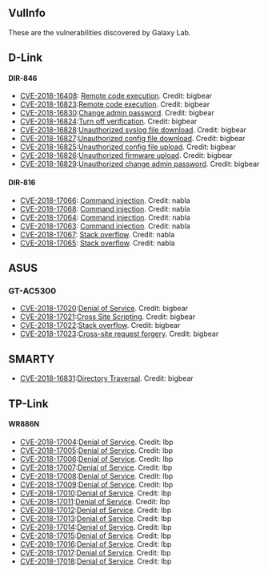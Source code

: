 VulInfo
----------------

These are the vulnerabilities discovered by Galaxy Lab.

## D-Link

#### DIR-846

- [CVE-2018-16408](https://cve.mitre.org/cgi-bin/cvename.cgi?name=CVE-2018-16408): [Remote code execution](https://github.com/PAGalaxyLab/VulInfo/blob/master/D-Link/DIR-846/D-Link%20DIR-846%20RCE.md). Credit: bigbear
- [CVE-2018-16823](https://cve.mitre.org/cgi-bin/cvename.cgi?name=CVE-2018-16823):[Remote code execution](https://github.com/PAGalaxyLab/VulInfo/blob/master/D-LINK%20DIR846%20RCE1.MD). Credit: bigbear
- [CVE-2018-16830](https://cve.mitre.org/cgi-bin/cvename.cgi?name=CVE-2018-16830):[Change admin password](https://github.com/PAGalaxyLab/VulInfo/blob/master/D-LINK%20DIR846%20auth%20change%20admin%20pass.MD). Credit: bigbear
- [CVE-2018-16824](https://cve.mitre.org/cgi-bin/cvename.cgi?name=CVE-2018-16824):[Turn off verification](https://github.com/PAGalaxyLab/VulInfo/blob/master/D-LINK%20DIR846%20tun%20off%20verification.MD). Credit: bigbear
- [CVE-2018-16828](https://cve.mitre.org/cgi-bin/cvename.cgi?name=CVE-2018-16828):[Unauthorized syslog file download](https://github.com/PAGalaxyLab/VulInfo/blob/master/D-LINK%20DIR846%20RCE%20download%20syslogfile.MD). Credit: bigbear
- [CVE-2018-16827](https://cve.mitre.org/cgi-bin/cvename.cgi?name=CVE-2018-16827):[Unauthorized config file download](https://github.com/PAGalaxyLab/VulInfo/blob/master/D-LINK%20DIR846%20download%20cfgfile.MD). Credit: bigbear
- [CVE-2018-16825](https://cve.mitre.org/cgi-bin/cvename.cgi?name=CVE-2018-16825):[Unauthorized config file upload](https://github.com/PAGalaxyLab/VulInfo/blob/master/D-LINK%20DIR846%20unauth%20configfile%20upload.MD). Credit: bigbear
- [CVE-2018-16826](https://cve.mitre.org/cgi-bin/cvename.cgi?name=CVE-2018-16826):[Unauthorized firmware upload](https://github.com/PAGalaxyLab/VulInfo/blob/master/D-LINK%20DIR846%20unauth%20FirmWare%20upload.MD). Credit: bigbear
- [CVE-2018-16829](https://cve.mitre.org/cgi-bin/cvename.cgi?name=CVE-2018-16829):[Unauthorized change admin password](https://github.com/PAGalaxyLab/VulInfo/blob/master/D-LINK%20DIR846%20unauth%20change%20admin%20pass.MD). Credit: bigbear

#### DIR-816

- [CVE-2018-17066](https://cve.mitre.org/cgi-bin/cvename.cgi?name=CVE-2018-17066): [Command injection](https://github.com/PAGalaxyLab/VulInfo/blob/master/D-Link/DIR-816/cmd_injection_0). Credit: nabla
- [CVE-2018-17068](https://cve.mitre.org/cgi-bin/cvename.cgi?name=CVE-2018-17068): [Command injection](https://github.com/PAGalaxyLab/VulInfo/blob/master/D-Link/DIR-816/cmd_injection_1). Credit: nabla
- [CVE-2018-17064](https://cve.mitre.org/cgi-bin/cvename.cgi?name=CVE-2018-17064): [Command injection](https://github.com/PAGalaxyLab/VulInfo/blob/master/D-Link/DIR-816/cmd_injection_2). Credit: nabla
- [CVE-2018-17063](https://cve.mitre.org/cgi-bin/cvename.cgi?name=CVE-2018-17063): [Command injection](https://github.com/PAGalaxyLab/VulInfo/blob/master/D-Link/DIR-816/cmd_injection_3). Credit: nabla
- [CVE-2018-17067](https://cve.mitre.org/cgi-bin/cvename.cgi?name=CVE-2018-17067): [Stack overflow](https://github.com/PAGalaxyLab/VulInfo/blob/master/D-Link/DIR-816/stack_overflow_0). Credit: nabla
- [CVE-2018-17065](https://cve.mitre.org/cgi-bin/cvename.cgi?name=CVE-2018-17065): [Stack overflow](https://github.com/PAGalaxyLab/VulInfo/blob/master/D-Link/DIR-816/stack_overflow_1). Credit: nabla


## ASUS

### GT-AC5300

- [CVE-2018-17020](https://cve.mitre.org/cgi-bin/cvename.cgi?name=CVE-2018-17020):[Denial of Service](https://github.com/PAGalaxyLab/VulInfo/blob/master/ASUS/ASUS%20GT-AC5300%20DOS1.MD). Credit: bigbear
- [CVE-2018-17021](https://cve.mitre.org/cgi-bin/cvename.cgi?name=CVE-2018-17021):[Cross Site Scripting](https://github.com/PAGalaxyLab/VulInfo/blob/master/ASUS/ac5300_xss/ASUS%20GT-AC5300%20XSS.MD). Credit: bigbear
- [CVE-2018-17022](https://cve.mitre.org/cgi-bin/cvename.cgi?name=CVE-2018-17022):[Stack overflow](https://github.com/PAGalaxyLab/VulInfo/blob/master/ASUS/buffer_overflow/ASUS%20GT-AC5300%20stack%20overflow.MD). Credit: bigbear
- [CVE-2018-17023](https://cve.mitre.org/cgi-bin/cvename.cgi?name=CVE-2018-17023):[Cross-site request forgery](https://github.com/PAGalaxyLab/VulInfo/blob/master/ASUS/csrf_bypass_referer/ASUS%20GT-AC5300%20csrf%20bypass%20referer.MD). Credit: bigbear


## SMARTY
- [CVE-2018-16831](https://cve.mitre.org/cgi-bin/cvename.cgi?name=CVE-2018-16831):[Directory Traversal](https://github.com/smarty-php/smarty/issues/486). Credit: bigbear


## TP-Link

#### WR886N

- [CVE-2018-17004](https://cve.mitre.org/cgi-bin/cvename.cgi?name=CVE-2018-17004):[Denial of Service](https://github.com/PAGalaxyLab/VulInfo/blob/master/TP-Link/WR886N/inetd_task_dos_00/README.md). Credit: lbp
- [CVE-2018-17005](https://cve.mitre.org/cgi-bin/cvename.cgi?name=CVE-2018-17005):[Denial of Service](https://github.com/PAGalaxyLab/VulInfo/blob/master/TP-Link/WR886N/inetd_task_dos_01/README.md). Credit: lbp
- [CVE-2018-17006](https://cve.mitre.org/cgi-bin/cvename.cgi?name=CVE-2018-17006):[Denial of Service](https://github.com/PAGalaxyLab/VulInfo/blob/master/TP-Link/WR886N/inetd_task_dos_02/README.md). Credit: lbp
- [CVE-2018-17007](https://cve.mitre.org/cgi-bin/cvename.cgi?name=CVE-2018-17007):[Denial of Service](https://github.com/PAGalaxyLab/VulInfo/blob/master/TP-Link/WR886N/inetd_task_dos_03/README.md). Credit: lbp
- [CVE-2018-17008](https://cve.mitre.org/cgi-bin/cvename.cgi?name=CVE-2018-17008):[Denial of Service](https://github.com/PAGalaxyLab/VulInfo/blob/master/TP-Link/WR886N/inetd_task_dos_04/README.md). Credit: lbp
- [CVE-2018-17009](https://cve.mitre.org/cgi-bin/cvename.cgi?name=CVE-2018-17009):[Denial of Service](https://github.com/PAGalaxyLab/VulInfo/blob/master/TP-Link/WR886N/inetd_task_dos_05/README.md). Credit: lbp
- [CVE-2018-17010](https://cve.mitre.org/cgi-bin/cvename.cgi?name=CVE-2018-17010):[Denial of Service](https://github.com/PAGalaxyLab/VulInfo/blob/master/TP-Link/WR886N/inetd_task_dos_06/README.md). Credit: lbp
- [CVE-2018-17011](https://cve.mitre.org/cgi-bin/cvename.cgi?name=CVE-2018-17011):[Denial of Service](https://github.com/PAGalaxyLab/VulInfo/blob/master/TP-Link/WR886N/inetd_task_dos_07/README.md). Credit: lbp
- [CVE-2018-17012](https://cve.mitre.org/cgi-bin/cvename.cgi?name=CVE-2018-17012):[Denial of Service](https://github.com/PAGalaxyLab/VulInfo/blob/master/TP-Link/WR886N/inetd_task_dos_08/README.md). Credit: lbp
- [CVE-2018-17013](https://cve.mitre.org/cgi-bin/cvename.cgi?name=CVE-2018-17013):[Denial of Service](https://github.com/PAGalaxyLab/VulInfo/blob/master/TP-Link/WR886N/inetd_task_dos_09/README.md). Credit: lbp
- [CVE-2018-17014](https://cve.mitre.org/cgi-bin/cvename.cgi?name=CVE-2018-17014):[Denial of Service](https://github.com/PAGalaxyLab/VulInfo/blob/master/TP-Link/WR886N/inetd_task_dos_10/README.md). Credit: lbp
- [CVE-2018-17015](https://cve.mitre.org/cgi-bin/cvename.cgi?name=CVE-2018-17015):[Denial of Service](https://github.com/PAGalaxyLab/VulInfo/blob/master/TP-Link/WR886N/inetd_task_dos_11/README.md). Credit: lbp
- [CVE-2018-17016](https://cve.mitre.org/cgi-bin/cvename.cgi?name=CVE-2018-17016):[Denial of Service](https://github.com/PAGalaxyLab/VulInfo/blob/master/TP-Link/WR886N/inetd_task_dos_12/README.md). Credit: lbp
- [CVE-2018-17017](https://cve.mitre.org/cgi-bin/cvename.cgi?name=CVE-2018-17017):[Denial of Service](https://github.com/PAGalaxyLab/VulInfo/blob/master/TP-Link/WR886N/inetd_task_dos_13/README.md). Credit: lbp
- [CVE-2018-17018](https://cve.mitre.org/cgi-bin/cvename.cgi?name=CVE-2018-17018):[Denial of Service](https://github.com/PAGalaxyLab/VulInfo/blob/master/TP-Link/WR886N/inetd_task_dos_14/README.md). Credit: lbp
